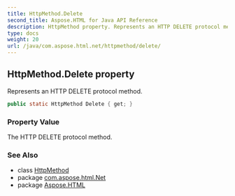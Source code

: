 ```yaml
---
title: HttpMethod.Delete
second_title: Aspose.HTML for Java API Reference
description: HttpMethod property. Represents an HTTP DELETE protocol method
type: docs
weight: 20
url: /java/com.aspose.html.net/httpmethod/delete/
---
```

## HttpMethod.Delete property

Represents an HTTP DELETE protocol method.

```java
public static HttpMethod Delete { get; }
```

### Property Value

The HTTP DELETE protocol method.

### See Also

* class [HttpMethod](../)
* package [com.aspose.html.Net](../../httpmethod/)
* package [Aspose.HTML](../../../)
